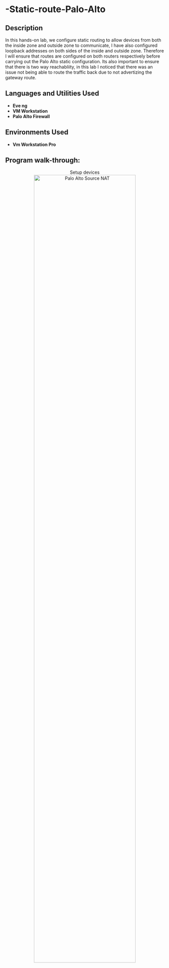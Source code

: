 # -Static-route-Palo-Alto

<h2>Description</h2>
In this hands-on lab, we configure static routing to allow devices from both the inside zone and outside zone to communicate, I have also configured loopback addresses on both sides of the inside and outside zone. Therefore I will ensure that routes are configured on both routers respectively before carrying out the Palo Alto static configuration. Its also important to ensure that there is two way reachabliity, in this lab I noticed that there was an issue not being able to route the traffic back due to not advertizing the gateway route.  

<br />

<h2>Languages and Utilities Used</h2>

- <b> Eve ng </b> 
- <b>VM Workstation </b>
- <b> Palo Alto Firewall </b>

<h2>Environments Used </h2>

- <b> Vm Workstation Pro </b> 

<h2>Program walk-through:</h2>

<p align="center">
Setup devices <br/>
<img src="https://i.imgur.com/EFxjh9R.png" height="80%" width="80%" alt="Palo Alto Source NAT"/>
<br />
<br />

<!--
 ```diff
- text in red
+ text in green
! text in orange
# text in gray
